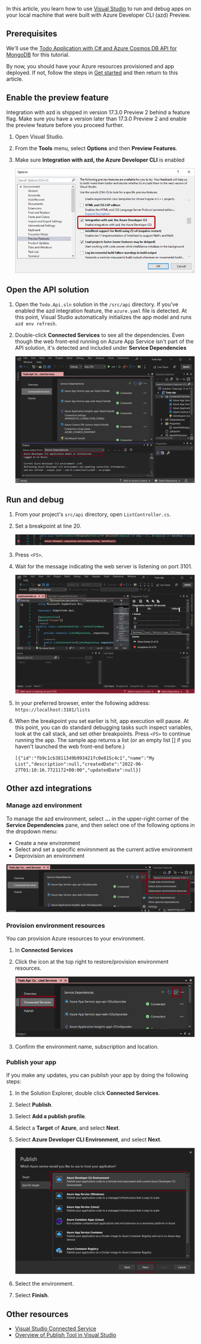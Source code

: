In this article, you learn how to use [Visual Studio](/visualstudio/azure) to run and debug apps on your local machine that were built with Azure Developer CLI (azd) Preview.

## Prerequisites

We'll use the [Todo Application with C# and Azure Cosmos DB API for MongoDB](https://github.com/Azure-Samples/todo-csharp-cosmos-sql) for this tutorial.

By now, you should have your Azure resources provisioned and app deployed. If not, follow the steps in [Get started](../get-started.md?tabs=bare-metal%2Cwindows&pivots=programming-language-csharp) and then return to this article.

## Enable the preview feature

Integration with azd is shipped in version 17.3.0 Preview 2 behind a feature flag. Make sure you have a version later than 17.3.0 Preview 2 and enable the preview feature before you proceed further.

1. Open Visual Studio.

1. From the **Tools** menu, select **Options** and then **Preview Features**.

1. Make sure **Integration with azd, the Azure Developer CLI** is enabled

    ![Screenshot of the Visual Studio option to turn on integration with the Azure Developer CLI.](../media/debug/visual-studio-options.png)

## Open the API solution

1. Open the `Todo.Api.sln` solution in the `/src/api` directory. If you've enabled the azd integration feature, the `azure.yaml` file is detected. At this point, Visual Studio automatically initializes the app model and runs `azd env refresh`.

1. Double-click **Connected Services** to see all the dependencies. Even though the web front-end running on Azure App Service isn't part of the API solution, it's detected and included under **Service Dependencies**

    ![Screenshot of the message indicating the Azure Developer CLI is initialized.](../media/debug/visual-studio-open-solution.png)

## Run and debug

1. From your project's `src/api` directory, open `ListController.cs`.

1. Set a breakpoint at line 20.

    ![Screenshot of the breakpoint set in the sample code.](../media/debug/visual-studio-breakpoint.png)

1. Press `<F5>`.

1. Wait for the message indicating the web server is listening on port 3101.

    ![Screenshot of the statusbar message indicating the debugger is listening on port 3101.](../media/debug/visual-studio-run.png)

1. In your preferred browser, enter the following address: `https://localhost:3101/lists`

1. When the breakpoint you set earlier is hit, app execution will pause. At this point, you can do standard debugging tasks such inspect variables, look at the call stack, and set other breakpoints. Press `<F5>` to continue running the app. The sample app returns a list (or an empty list [] if you haven't launched the web front-end before.)

    ```
    [{"id":"fb9c1cb3811349b993421fc0e815c4c1","name":"My List","description":null,"createdDate":"2022-06-27T01:10:16.7721172+00:00","updatedDate":null}]
    ```

## Other azd integrations

### Manage azd environment

To manage the azd environment, select **...** in the upper-right corner of the **Service Dependencies** pane, and then select one of the following options in the dropdown menu:

- Create a new environment
- Select and set a specific environment as the current active environment
- Deprovision an environment

![Screenshot of the options to manage the Azure Developer CLI environment in Visual Studio.](../media/debug/visual-studio-manage-environment.png)

### Provision environment resources

You can provision Azure resources to your environment.

1. In **Connected Services**

1. Click the icon at the top right to restore/provision environment resources.

    ![Screenshot of option to provision Azure Developer CLI environment resources in Visual Studio.](../media/debug/visual-studio-provision.png)

1. Confirm the environment name, subscription and location.

### Publish your app

If you make any updates, you can publish your app by doing the following steps:

1. In the Solution Explorer, double click **Connected Services**.

1. Select **Publish**.

1. Select **Add a publish profile**.

1. Select a **Target** of **Azure**, and select **Next**.

1. Select **Azure Developer CLI Environment**, and select **Next**.

    ![Screenshot of message in Debug Console indicating debugger is listening on port 3100.](../media/debug/visual-studio-publish.png)

1. Select the environment.

1. Select **Finish**.

## Other resources

* [Visual Studio Connected Service](/visualstudio/azure/overview-connected-services)
* [Overview of Publish Tool in Visual Studio](/visualstudio/deployment/publish-overview)
